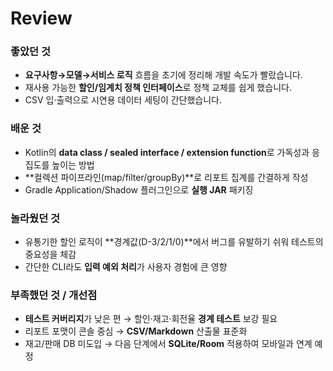 # Review

### 좋았던 것
- **요구사항→모델→서비스 로직** 흐름을 초기에 정리해 개발 속도가 빨랐습니다.
- 재사용 가능한 **할인/임계치 정책 인터페이스**로 정책 교체를 쉽게 했습니다.
- CSV 입·출력으로 시연용 데이터 세팅이 간단했습니다.

### 배운 것
- Kotlin의 **data class / sealed interface / extension function**로 가독성과 응집도를 높이는 방법
- **컬렉션 파이프라인(map/filter/groupBy)**로 리포트 집계를 간결하게 작성
- Gradle Application/Shadow 플러그인으로 **실행 JAR** 패키징

### 놀라웠던 것
- 유통기한 할인 로직이 **경계값(D-3/2/1/0)**에서 버그를 유발하기 쉬워 테스트의 중요성을 체감
- 간단한 CLI라도 **입력 예외 처리**가 사용자 경험에 큰 영향

### 부족했던 것 / 개선점
- **테스트 커버리지**가 낮은 편 → 할인·재고·회전율 **경계 테스트** 보강 필요
- 리포트 포맷이 콘솔 중심 → **CSV/Markdown** 산출물 표준화
- 재고/판매 DB 미도입 → 다음 단계에서 **SQLite/Room** 적용하여 모바일과 연계 예정
